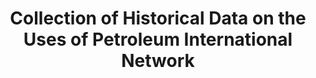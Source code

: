 ---
layout: default
cost: None
description: ' The research project CH.DUPIN (Collection of Historical Data on the
  Uses of Petroleum International Network) aims at gathering historical data on oil
  consumption for many countries.


  The current dataset contains yearly information on oil consumption, oil consumption
  per capita and oil consumption per unit of GDP for 16 OECD countries from 1890.'
last_edit: 07/14/2022, 10:48:58
location: http://www.longtermproductivity.com/chdupin/
maintained_by: Antonin Bergeaud
record_creation_timestamp: 08/16/2021, 14:36:05
related_projects:
  similar:
  - chembl
slug: uses_of_petroleum
tags:
- petroleum
- oil consumption
terms_of_use: 'You are free to use the data for non-commercial use. We only ask you
  to cite the associated articles:

  Oil data: Bergeaud and Lepetit (2020): Research program CH.DUPIN, a short note (link)

  GDP data: Bergeaud, A., Cette, G. and Lecat, R. (2016): "Productivity Trends in
  Advanced Countries between 1890 and 2012," Review of Income and Wealth, vol. 62(3),
  pages 420–444.'
timeframe: 1890-2012
title: Collection of Historical Data on the Uses of Petroleum International Network
uuid: 410dd9de-2520-4f57-a409-0ade7ec11b65
---